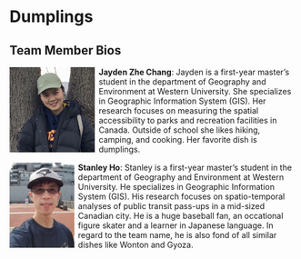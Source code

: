 # Dumplings

## Team Member Bios

<img src="../images/jayden.jpg" style="max-height:150px; margin:0 .5em .25em 0; float: left;" /> **Jayden Zhe Chang**: Jayden is a first-year master’s student in the department of Geography and Environment at Western University. She specializes in Geographic Information System (GIS). Her research focuses on measuring the spatial accessibility to parks and recreation facilities in Canada. Outside of school she likes hiking, camping, and cooking. Her favorite dish is dumplings.<br style="clear:both;" />

<img src="../images/stanley.jpg" style="max-height:150px; margin:0 .5em .25em 0; float: left;" /> **Stanley Ho**: Stanley is a first-year master’s student in the department of Geography and Environment at Western University. He specializes in Geographic Information System (GIS). His research focuses on spatio-temporal analyses of public transit pass-ups in a mid-sized Canadian city. He is a huge baseball fan, an occational figure skater and a learner in Japanese language. In regard to the team name, he is also fond of all similar dishes like Wonton and Gyoza.<br style="clear:both;" />